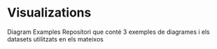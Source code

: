 # Visualizations
Diagram Examples
Repositori que conté 3 exemples de diagrames i els datasets utilitzats en els mateixos

